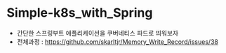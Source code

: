 # Simple-k8s_with_Spring
- 간단한 스프링부트 애플리케이션을 쿠버네티스 파드로 띄워보자
- 전체과정 : https://github.com/skarltjr/Memory_Write_Record/issues/38
